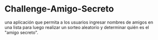 # Challenge-Amigo-Secreto
una aplicación que permita a los usuarios ingresar nombres de amigos en una lista para luego realizar un sorteo aleatorio y determinar quién es el "amigo secreto".  
